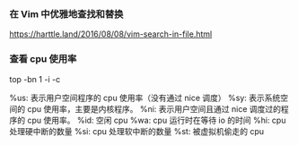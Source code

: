 ### 在 Vim 中优雅地查找和替换

https://harttle.land/2016/08/08/vim-search-in-file.html

### 查看 cpu 使用率
top -bn 1 -i -c

%us: 表示用户空间程序的 cpu 使用率（没有通过 nice 调度）
%sy: 表示系统空间的 cpu 使用率，主要是内核程序。
%ni: 表示用户空间且通过 nice 调度过的程序的 cpu 使用率。
%id: 空闲 cpu
%wa: cpu 运行时在等待 io 的时间
%hi: cpu 处理硬中断的数量
%si: cpu 处理软中断的数量
%st: 被虚拟机偷走的 cpu